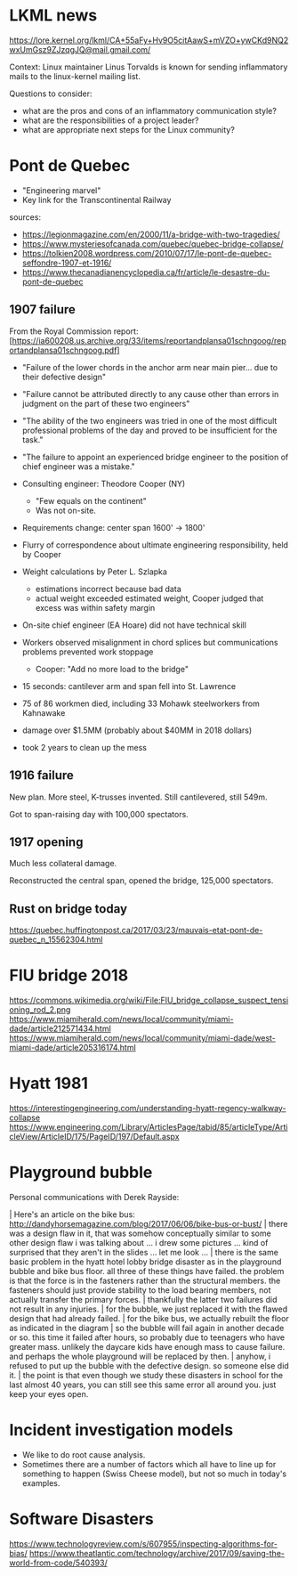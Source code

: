 # LKML news

https://lore.kernel.org/lkml/CA+55aFy+Hv9O5citAawS+mVZO+ywCKd9NQ2wxUmGsz9ZJzqgJQ@mail.gmail.com/

Context: Linux maintainer Linus Torvalds is known for sending inflammatory mails to the linux-kernel mailing list.

Questions to consider:

* what are the pros and cons of an inflammatory communication style?
* what are the responsibilities of a project leader?
* what are appropriate next steps for the Linux community?

# Pont de Quebec

* "Engineering marvel"
* Key link for the Transcontinental Railway

sources:

* https://legionmagazine.com/en/2000/11/a-bridge-with-two-tragedies/
* https://www.mysteriesofcanada.com/quebec/quebec-bridge-collapse/
* https://tolkien2008.wordpress.com/2010/07/17/le-pont-de-quebec-seffondre-1907-et-1916/
* https://www.thecanadianencyclopedia.ca/fr/article/le-desastre-du-pont-de-quebec

## 1907 failure

From the Royal Commission report:
[https://ia600208.us.archive.org/33/items/reportandplansa01schngoog/reportandplansa01schngoog.pdf]

* "Failure of the lower chords in the anchor arm near main pier... due to their defective design"
* "Failure cannot be attributed directly to any cause other than errors in judgment on the part of these two engineers"
* "The ability of the two engineers was tried in one of the most difficult professional problems of the day and proved to be insufficient for the task."
* "The failure to appoint an experienced bridge engineer to the position of chief engineer was a mistake."

* Consulting engineer: Theodore Cooper (NY)
   - "Few equals on the continent"
   - Was not on-site.
* Requirements change: center span 1600' -> 1800'
* Flurry of correspondence about ultimate engineering responsibility, held by Cooper
* Weight calculations by Peter L. Szlapka
   - estimations incorrect because bad data
   - actual weight exceeded estimated weight, Cooper judged that excess was within safety margin

* On-site chief engineer (EA Hoare) did not have technical skill
* Workers observed misalignment in chord splices but communications problems prevented work stoppage
   - Cooper: "Add no more load to the bridge"

* 15 seconds: cantilever arm and span fell into St. Lawrence
* 75 of 86 workmen died, including 33 Mohawk steelworkers from Kahnawake
* damage over $1.5MM (probably about $40MM in 2018 dollars)

* took 2 years to clean up the mess

## 1916 failure

New plan. More steel, K-trusses invented. Still cantilevered, still 549m.

Got to span-raising day with 100,000 spectators.

## 1917 opening

Much less collateral damage.

Reconstructed the central span, opened the bridge, 125,000 spectators.

## Rust on bridge today

https://quebec.huffingtonpost.ca/2017/03/23/mauvais-etat-pont-de-quebec_n_15562304.html

# FIU bridge 2018

https://commons.wikimedia.org/wiki/File:FIU_bridge_collapse_suspect_tensioning_rod_2.png
https://www.miamiherald.com/news/local/community/miami-dade/article212571434.html
https://www.miamiherald.com/news/local/community/miami-dade/west-miami-dade/article205316174.html

# Hyatt 1981

https://interestingengineering.com/understanding-hyatt-regency-walkway-collapse
https://www.engineering.com/Library/ArticlesPage/tabid/85/articleType/ArticleView/ArticleID/175/PageID/197/Default.aspx

# Playground bubble

Personal communications with Derek Rayside:

| Here's an article on the bike bus: http://dandyhorsemagazine.com/blog/2017/06/06/bike-bus-or-bust/
| there was a design flaw in it, that was somehow conceptually similar to some other design flaw i was talking about ... i drew some pictures ... kind of surprised that they aren't in the slides ... let me look ...
| there is the same basic problem in the hyatt hotel lobby bridge disaster as in the playground bubble and bike bus floor. all three of these things have failed. the problem is that the force is in the fasteners rather than the structural members. the fasteners should just provide stability to the load bearing members, not actually transfer the primary forces. 
| thankfully the latter two failures did not result in any injuries.
| for the bubble, we just replaced it with the flawed design that had already failed. 
| for the bike bus, we actually rebuilt the floor as indicated in the diagram
| so the bubble will fail again in another decade or so. this time it failed after hours, so probably due to teenagers who have greater mass. unlikely the daycare kids have enough mass to cause failure. and perhaps the whole playground will be replaced by then. 
| anyhow, i refused to put up the bubble with the defective design. so someone else did it.
| the point is that even though we study these disasters in school for the last almost 40 years, you can still see this same error all around you. just keep your eyes open.

# Incident investigation models

* We like to do root cause analysis.
* Sometimes there are a number of factors which all have to line up for something to happen (Swiss Cheese model), but not so much in today's examples.

# Software Disasters

https://www.technologyreview.com/s/607955/inspecting-algorithms-for-bias/
https://www.theatlantic.com/technology/archive/2017/09/saving-the-world-from-code/540393/

